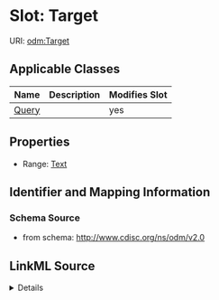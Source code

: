 # Slot: Target

URI: [odm:Target](http://www.cdisc.org/ns/odm/v2.0/Target)



<!-- no inheritance hierarchy -->




## Applicable Classes

| Name | Description | Modifies Slot |
| --- | --- | --- |
[Query](Query.md) |  |  yes  |







## Properties

* Range: [Text](Text.md)





## Identifier and Mapping Information







### Schema Source


* from schema: http://www.cdisc.org/ns/odm/v2.0




## LinkML Source

<details>
```yaml
name: Target
from_schema: http://www.cdisc.org/ns/odm/v2.0
rank: 1000
alias: Target
domain_of:
- Query
range: text

```
</details>